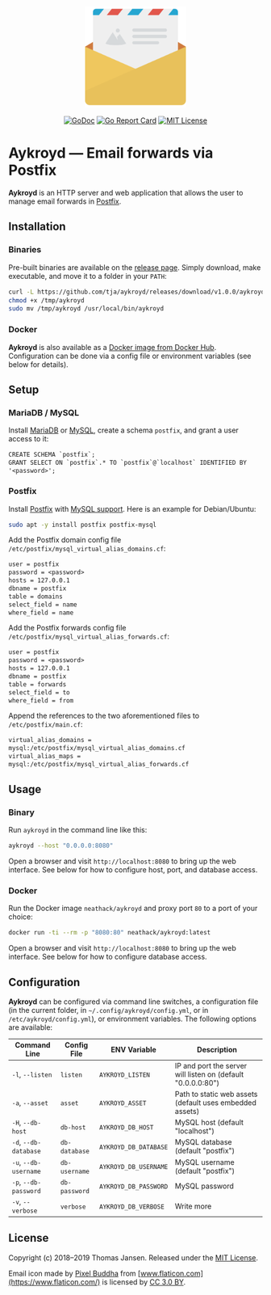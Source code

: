 <p align="center"><img width="200" src="web/images/hero.svg"></a></p>

<p align="center">
  <a href="https://godoc.org/github.com/tja/aykroyd"><img src="https://godoc.org/github.com/tja/aykroyd?status.svg" alt="GoDoc"></a>
  <a href="https://goreportcard.com/report/github.com/tja/aykroyd"><img src="https://goreportcard.com/badge/github.com/tja/aykroyd" alt="Go Report Card"></a>
  <a href="http://opensource.org/licenses/MIT"><img src="http://img.shields.io/badge/license-MIT-brightgreen.svg" alt="MIT License"></a>
</p>


# Aykroyd &mdash; Email forwards via Postfix

**Aykroyd** is an HTTP server and web application that allows the user to manage email forwards in
[Postfix](http://www.postfix.org).


## Installation

### Binaries

Pre-built binaries are available on the [release page](https://github.com/tja/aykroyd/releases/latest). Simply
download, make executable, and move it to a folder in your `PATH`:

```bash
curl -L https://github.com/tja/aykroyd/releases/download/v1.0.0/aykroyd-`uname -s`-`uname -m` >/tmp/aykroyd
chmod +x /tmp/aykroyd
sudo mv /tmp/aykroyd /usr/local/bin/aykroyd
```

### Docker

**Aykroyd** is also available as a [Docker image from Docker Hub](https://hub.docker.com/r/neathack/aykroyd).
Configuration can be done via a config file or environment variables (see below for details).


## Setup

### MariaDB / MySQL

Install [MariaDB](https://mariadb.com/downloads/) or [MySQL](https://dev.mysql.com/downloads/), create a
schema `postfix`, and grant a user access to it:

```mysql
CREATE SCHEMA `postfix`;
GRANT SELECT ON `postfix`.* TO `postfix`@`localhost` IDENTIFIED BY '<password>';
```

### Postfix

Install [Postfix](http://www.postfix.org) with [MySQL support](http://www.postfix.org/MYSQL_README.html). Here
is an example for Debian/Ubuntu:

```bash
sudo apt -y install postfix postfix-mysql
```

Add the Postfix domain config file `/etc/postfix/mysql_virtual_alias_domains.cf`:

```
user = postfix
password = <password>
hosts = 127.0.0.1
dbname = postfix
table = domains
select_field = name
where_field = name
```

Add the Postfix forwards config file `/etc/postfix/mysql_virtual_alias_forwards.cf`:

```
user = postfix
password = <password>
hosts = 127.0.0.1
dbname = postfix
table = forwards
select_field = to
where_field = from
```

Append the references to the two aforementioned files to `/etc/postfix/main.cf`:

```
virtual_alias_domains = mysql:/etc/postfix/mysql_virtual_alias_domains.cf
virtual_alias_maps = mysql:/etc/postfix/mysql_virtual_alias_forwards.cf
```


## Usage

### Binary

Run `aykroyd` in the command line like this:

```bash
aykroyd --host "0.0.0.0:8080"
```

Open a browser and visit `http://localhost:8080` to bring up the web interface. See below for how to configure
host, port, and database access.

### Docker

Run the Docker image `neathack/aykroyd` and proxy port `80` to a port of your choice:

```bash
docker run -ti --rm -p "8080:80" neathack/aykroyd:latest
```

Open a browser and visit `http://localhost:8080` to bring up the web interface. See below for how to configure
database access.


## Configuration

**Aykroyd** can be configured via command line switches, a configuration file (in the current folder, in
`~/.config/aykroyd/config.yml`, or in `/etc/aykroyd/config.yml`), or environment variables. The following
options are available:

| Command Line          | Config File   | ENV Variable          | Description                                                  |
|-----------------------|---------------|-----------------------|--------------------------------------------------------------|
| `-l`, `--listen`      | `listen`      | `AYKROYD_LISTEN`      | IP and port the server will listen on (default "0.0.0.0:80") |
| `-a`, `--asset`       | `asset`       | `AYKROYD_ASSET`       | Path to static web assets (default uses embedded assets)     |
| `-H`, `--db-host`     | `db-host`     | `AYKROYD_DB_HOST`     | MySQL host (default "localhost")                             |
| `-d`, `--db-database` | `db-database` | `AYKROYD_DB_DATABASE` | MySQL database (default "postfix")                           |
| `-u`, `--db-username` | `db-username` | `AYKROYD_DB_USERNAME` | MySQL username (default "postfix")                           |
| `-p`, `--db-password` | `db-password` | `AYKROYD_DB_PASSWORD` | MySQL password                                               |
| `-v`, `--verbose`     | `verbose`     | `AYKROYD_DB_VERBOSE`  | Write more                                                   |


## License

Copyright (c) 2018&ndash;2019 Thomas Jansen. Released under the
[MIT License](https://github.com/tja/aykroyd/blob/master/LICENSE).

Email icon made by [Pixel Buddha](https://www.flaticon.com/authors/pixel-buddha) from
[www.flaticon.com](https://www.flaticon.com/) is licensed by
[CC 3.0 BY](http://creativecommons.org/licenses/by/3.0/).
